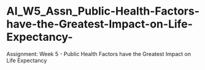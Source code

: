 # AI_W5_Assn_Public-Health-Factors-have-the-Greatest-Impact-on-Life-Expectancy-
Assignment: Week 5 - Public Health Factors have the Greatest Impact on Life Expectancy  

